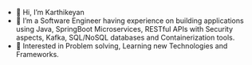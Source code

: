 - 👋 Hi, I’m Karthikeyan
- 👀 I’m a Software Engineer having experience on building applications using Java, SpringBoot Microservices, RESTful APIs with Security aspects, Kafka, SQL/NoSQL databases and Containerization tools.
- 🌱 Interested in Problem solving, Learning new Technologies and Frameworks.
<!---
KarthikeyanNagarajan/KarthikeyanNagarajan is a ✨ special ✨ repository because its `README.md` (this file) appears on your GitHub profile.
You can click the Preview link to take a look at your changes.
--->
